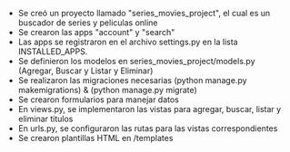* Se creó un proyecto llamado "series_movies_project", el cual es un buscador de series y peliculas online
* Se crearon las apps "account" y "search"
* Las apps se registraron en el archivo settings.py en la lista INSTALLED_APPS.
* Se definieron los modelos en series_movies_project/models.py (Agregar, Buscar y Listar y Eliminar)
* Se realizaron las migraciones necesarias (python manage.py makemigrations) & (python manage.py migrate)
* Se crearon formularios para manejar datos
* En views.py, se implementaron las vistas para agregar, buscar, listar y eliminar titulos
* En urls.py, se configuraron las rutas para las vistas correspondientes
* Se crearon plantillas HTML en /templates
